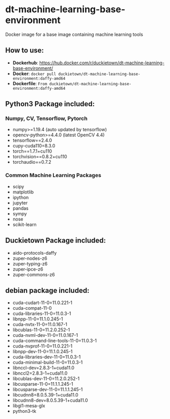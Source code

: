 # dt-machine-learning-base-environment
Docker image for a base image containing machine learning tools

## How to use:

  * **Dockerhub**: https://hub.docker.com/r/duckietown/dt-machine-learning-base-environment/
  * **Docker**: `docker pull duckietown/dt-machine-learning-base-environment:daffy-amd64`
  * **Dockerfile**: `From duckietown/dt-machine-learning-base-environment:daffy-amd64`

## Python3 Package included: 

### Numpy, CV, Tensorflow, Pytorch
  * numpy>=1.19.4 (auto updated by tensorflow)
  * opencv-python>=4.4.0 (latest OpenCV 4.4)
  * tensorflow==2.4.0
  * cupy-cuda110=8.3.0
  * torch==1.7.1+cu110
  * torchvision==0.8.2+cu110
  * torchaudio==0.7.2

### Common Machine Learning Packages
  * scipy
  * matplotlib
  * ipython
  * jupyter
  * pandas
  * sympy
  * nose
  * scikit-learn


## Duckietown Package included:

  * aido-protocols-daffy
  * zuper-nodes-z6
  * zuper-typing-z6
  * zuper-ipce-z6
  * zuper-commons-z6

  
## debian package included:

  * cuda-cudart-11-0=11.0.221-1
  * cuda-compat-11-0
  * cuda-libraries-11-0=11.0.3-1
  * libnpp-11-0=11.1.0.245-1
  * cuda-nvtx-11-0=11.0.167-1
  * libcublas-11-0=11.2.0.252-1
  * cuda-nvml-dev-11-0=11.0.167-1
  * cuda-command-line-tools-11-0=11.0.3-1
  * cuda-nvprof-11-0=11.0.221-1
  * libnpp-dev-11-0=11.1.0.245-1
  * cuda-libraries-dev-11-0=11.0.3-1
  * cuda-minimal-build-11-0=11.0.3-1
  * libnccl-dev=2.8.3-1+cuda11.0
  * libnccl2=2.8.3-1+cuda11.0
  * libcublas-dev-11-0=11.2.0.252-1
  * libcusparse-11-0=11.1.1.245-1
  * libcusparse-dev-11-0=11.1.1.245-1
  * libcudnn8=8.0.5.39-1+cuda11.0
  * libcudnn8-dev=8.0.5.39-1+cuda11.0
  * libgl1-mesa-glx
  * python3-tk

